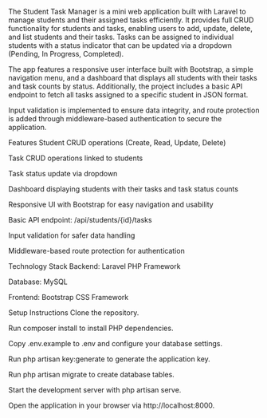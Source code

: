 The Student Task Manager is a mini web application built with Laravel to manage students and their assigned tasks efficiently. It provides full CRUD functionality for students and tasks, enabling users to add, update, delete, and list students and their tasks. Tasks can be assigned to individual students with a status indicator that can be updated via a dropdown (Pending, In Progress, Completed).

The app features a responsive user interface built with Bootstrap, a simple navigation menu, and a dashboard that displays all students with their tasks and task counts by status. Additionally, the project includes a basic API endpoint to fetch all tasks assigned to a specific student in JSON format.

Input validation is implemented to ensure data integrity, and route protection is added through middleware-based authentication to secure the application.

Features
Student CRUD operations (Create, Read, Update, Delete)

Task CRUD operations linked to students

Task status update via dropdown

Dashboard displaying students with their tasks and task status counts

Responsive UI with Bootstrap for easy navigation and usability

Basic API endpoint: /api/students/{id}/tasks

Input validation for safer data handling

Middleware-based route protection for authentication

Technology Stack
Backend: Laravel PHP Framework

Database: MySQL

Frontend: Bootstrap CSS Framework

Setup Instructions
Clone the repository.

Run composer install to install PHP dependencies.

Copy .env.example to .env and configure your database settings.

Run php artisan key:generate to generate the application key.

Run php artisan migrate to create database tables.

Start the development server with php artisan serve.

Open the application in your browser via http://localhost:8000.


